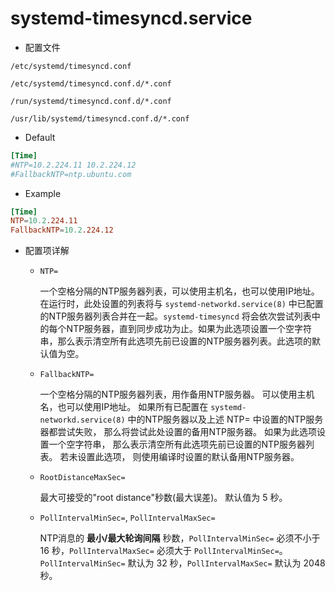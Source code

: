 # systemd-timesyncd.service

* 配置文件

```
/etc/systemd/timesyncd.conf

/etc/systemd/timesyncd.conf.d/*.conf

/run/systemd/timesyncd.conf.d/*.conf

/usr/lib/systemd/timesyncd.conf.d/*.conf
```

* Default

```conf
[Time]
#NTP=10.2.224.11 10.2.224.12
#FallbackNTP=ntp.ubuntu.com
```

* Example

```conf
[Time]
NTP=10.2.224.11
FallbackNTP=10.2.224.12
```

* 配置项详解

    * `NTP=`

        一个空格分隔的NTP服务器列表，可以使用主机名，也可以使用IP地址。 在运行时，此处设置的列表将与 `systemd-networkd.service(8)` 中已配置的NTP服务器列表合并在一起。`systemd-timesyncd` 将会依次尝试列表中的每个NTP服务器，直到同步成功为止。如果为此选项设置一个空字符串，那么表示清空所有此选项先前已设置的NTP服务器列表。此选项的默认值为空。

    * `FallbackNTP=`

        一个空格分隔的NTP服务器列表，用作备用NTP服务器。 可以使用主机名，也可以使用IP地址。 如果所有已配置在 `systemd-networkd.service(8)` 中的NTP服务器以及上述 NTP= 中设置的NTP服务器都尝试失败， 那么将尝试此处设置的备用NTP服务器。 如果为此选项设置一个空字符串， 那么表示清空所有此选项先前已设置的NTP服务器列表。 若未设置此选项， 则使用编译时设置的默认备用NTP服务器。

    * `RootDistanceMaxSec=`

        最大可接受的"root distance"秒数(最大误差)。 默认值为 5 秒。

    * `PollIntervalMinSec=`, `PollIntervalMaxSec=`

        NTP消息的 **最小/最大轮询间隔** 秒数，`PollIntervalMinSec=` 必须不小于 16 秒，`PollIntervalMaxSec=` 必须大于 `PollIntervalMinSec=`。`PollIntervalMinSec=` 默认为 32 秒，`PollIntervalMaxSec=` 默认为 2048 秒。
